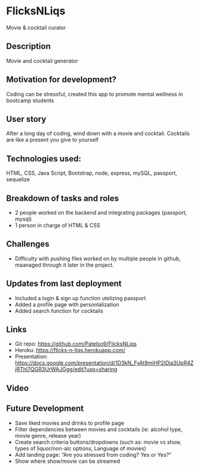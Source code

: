 # FlicksNLiqs
Movie &amp; cocktail curator 

## Description
Movie and cocktail generator

## Motivation for development?
Coding can be stressful, created this app to promote mental wellness in bootcamp students 

## User story
After a long day of coding, wind down with a movie and cocktail. 
Cocktails are like a present you give to yourself

## Technologies used: 
HTML, CSS, Java Script, Bootstrap, node, express, mySQL, passport, sequelize    

## Breakdown of tasks and roles
* 2 people worked on the backend and integrating packages (passport, mysql)
* 1 person in charge of HTML & CSS

## Challenges
* Difficulty with pushing files worked on by multiple people in github, maanaged through it later in the project. 

## Updates from last deployment
* Included a login & sign up function utelizing passport
* Added a profile page with personlalization
* Added search function for cocktails

## Links

* Git repo: https://github.com/Patelso9/FlicksNLiqs
* Heroku: https://flicks-n-liqs.herokuapp.com/
* Presentation: https://docs.google.com/presentation/d/1D3kN_FyAt9miHP2iDia3UpR4ZjRThl7QGR3UrWAJGgg/edit?usp=sharing

## Video



## Future Development

* Save liked movies and drinks to profile page 
* Filter dependencies between movies and cocktails (ie: alcohol type, movie genre, release year)
* Create search criteria buttons/dropdowns (such as: movie vs show, types of liquor/non-alc options, Language of movies)
* Add landing page: “Are you stressed from coding? Yes or Yes?”
* Show where show/movie can be streamed





